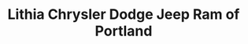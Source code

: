---
title: "Lithia Chrysler Dodge Jeep Ram of Portland"
url: /portland/lithia-chrysler-dodge-jeep-ram-of-portland/
shop: car
---